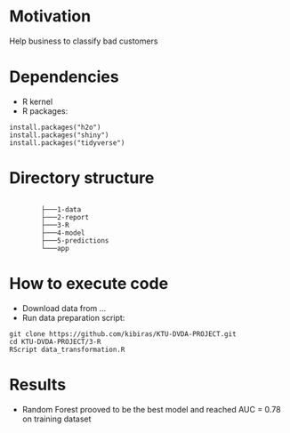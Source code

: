 # Motivation

Help business to classify bad customers

# Dependencies

-   R kernel
-   R packages:


```
install.packages("h2o")
install.packages("shiny")
install.packages("tidyverse")
```

# Directory structure

```

        ├───1-data
        ├───2-report
        ├───3-R
        ├───4-model
        ├───5-predictions
        └───app
```

# How to execute code

-   Download data from ...
-   Run data preparation script:

```
git clone https://github.com/kibiras/KTU-DVDA-PROJECT.git
cd KTU-DVDA-PROJECT/3-R
RScript data_transformation.R
```

# Results

-   Random Forest prooved to be the best model and reached AUC = 0.78 on training dataset
